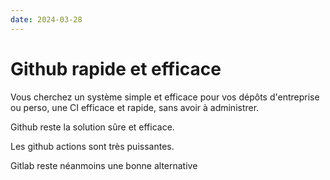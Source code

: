 ```yaml
---
date: 2024-03-28
---
```


# Github rapide et efficace

Vous cherchez un système simple et efficace pour vos dépôts d'entreprise ou perso, une CI efficace et rapide, sans avoir à administrer. 

Github reste la solution sûre et efficace.

Les github actions sont très puissantes.

Gitlab reste néanmoins une bonne alternative